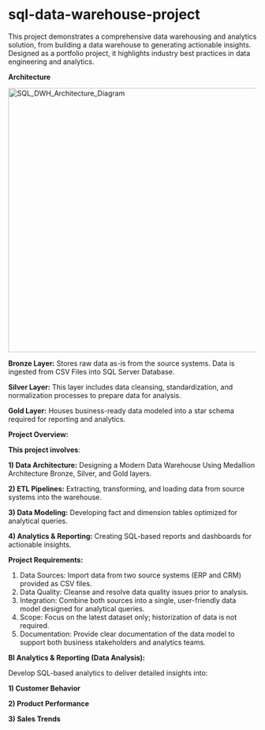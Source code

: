 # sql-data-warehouse-project
This project demonstrates a comprehensive data warehousing and analytics solution, from building a data warehouse to generating actionable insights. Designed as a portfolio project, it highlights industry best practices in data engineering and analytics.

**Architecture**



<img width="535" alt="SQL_DWH_Architecture_Diagram" src="https://github.com/user-attachments/assets/4d0da2c7-c5f4-4b84-be98-eba18da5eac5" />


**Bronze Layer:** Stores raw data as-is from the source systems. Data is ingested from CSV Files into SQL Server Database.

**Silver Layer:** This layer includes data cleansing, standardization, and normalization processes to prepare data for analysis.

**Gold Layer:** Houses business-ready data modeled into a star schema required for reporting and analytics.


**Project Overview:**

**This project involves**:

**1) Data Architecture:** Designing a Modern Data Warehouse Using Medallion Architecture Bronze, Silver, and Gold layers.

**2) ETL Pipelines:** Extracting, transforming, and loading data from source systems into the warehouse.

**3) Data Modeling:** Developing fact and dimension tables optimized for analytical queries.

**4) Analytics & Reporting:** Creating SQL-based reports and dashboards for actionable insights.


**Project Requirements:**

1) Data Sources: Import data from two source systems (ERP and CRM) provided as CSV files.
2) Data Quality: Cleanse and resolve data quality issues prior to analysis.
3) Integration: Combine both sources into a single, user-friendly data model designed for analytical queries.
4) Scope: Focus on the latest dataset only; historization of data is not required.
5) Documentation: Provide clear documentation of the data model to support both business stakeholders and analytics teams.

**BI Analytics & Reporting (Data Analysis):**

Develop SQL-based analytics to deliver detailed insights into:

**1) Customer Behavior**

**2) Product Performance**

**3) Sales Trends**

